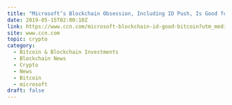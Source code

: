 ```yaml
---
title: "Microsoft’s Blockchain Obsession, Including ID Push, Is Good for Bitcoin"
date: 2019-05-15T02:00:10Z
link: https://www.ccn.com/microsoft-blockchain-id-good-bitcoin?utm_medium=RSS&utm_source=hune
site: www.ccn.com
topic: crypto
category:
  - Bitcoin & Blockchain Investments
  - Blockchain News
  - Crypto
  - News
  - Bitcoin
  - microsoft
draft: false
---
```

